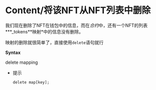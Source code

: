 # Content/**将该NFT从NFT列表中删除**

我们现在删除了NFT在钱包中的信息，而在*合约*中，还有一个NFT的列表***_tokens**映射*中的信息没有删除。

映射的删除就很简单了，直接使用`delete`语句就行

**Syntax** 

delete mapping

- 提示
    
    ```solidity
    delete map[key];
    ```